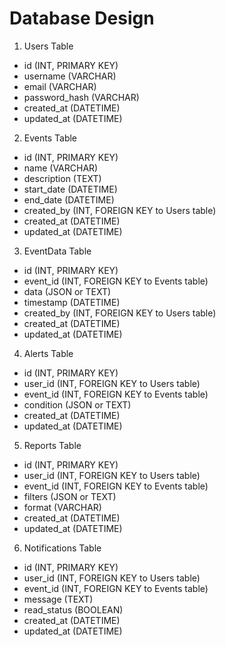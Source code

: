 # Database Design

1. Users Table
- id (INT, PRIMARY KEY)
- username (VARCHAR)
- email (VARCHAR)
- password_hash (VARCHAR)
- created_at (DATETIME)
- updated_at (DATETIME)

2. Events Table
- id (INT, PRIMARY KEY)
- name (VARCHAR)
- description (TEXT)
- start_date (DATETIME)
- end_date (DATETIME)
- created_by (INT, FOREIGN KEY to Users table)
- created_at (DATETIME)
- updated_at (DATETIME)

3. EventData Table
- id (INT, PRIMARY KEY)
- event_id (INT, FOREIGN KEY to Events table)
- data (JSON or TEXT)
- timestamp (DATETIME)
- created_by (INT, FOREIGN KEY to Users table)
- created_at (DATETIME)
- updated_at (DATETIME)

4. Alerts Table
- id (INT, PRIMARY KEY)
- user_id (INT, FOREIGN KEY to Users table)
- event_id (INT, FOREIGN KEY to Events table)
- condition (JSON or TEXT)
- created_at (DATETIME)
- updated_at (DATETIME)

5. Reports Table
- id (INT, PRIMARY KEY)
- user_id (INT, FOREIGN KEY to Users table)
- event_id (INT, FOREIGN KEY to Events table)
- filters (JSON or TEXT)
- format (VARCHAR)
- created_at (DATETIME)
- updated_at (DATETIME)

6. Notifications Table
- id (INT, PRIMARY KEY)
- user_id (INT, FOREIGN KEY to Users table)
- event_id (INT, FOREIGN KEY to Events table)
- message (TEXT)
- read_status (BOOLEAN)
- created_at (DATETIME)
- updated_at (DATETIME)
